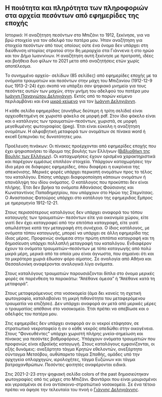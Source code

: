 ## Η ποιότητα και πληρότητα των πληροφοριών στα αρχεία πεσόντων από εφημερίδες της εποχής 

Ιστορικό: Η αναζήτηση πεσόντων στο Μπιζάνι το 1912, ξεκίνησε, για να βρώ  στοιχεία  για τον αδελφό του πατέρα μου. Ήταν αναζήτηση για στοιχεία πεσόντων από τους οποίους ούτε ένα όνομα δεν υπάρχει στη διεύθυνση ιστορίας στρατού στην 8η μεραρχία στα Γιάννενα ή στο ηρώο και τον Δήμο Ιωαννίνων. Η αναζήτηση αυτή ξεκίνησε με προτροπή, ιδέες και βοήθεια δυο φίλων το 2021 μετα από αναζητήσεις ετών χωρίς αποτέλεσμα.

Το συνημμένο  αρχείο- σελίδων (85 σελίδες) από εφημερίδες εποχής με τα ονόματα τραυματιών και πεσόντων στην μάχη του Μπιζανίου  (1912-12-9 έως 1913-2-24) έχει σκοπό να  υπάρξει σαν ψηφιακό μνημείο για τους πεσόντες αυτών των μαχών, στην μνήμη του αδελφού του πατέρα μου [Ιωάννη Παναγιώτου Δεληγιάννη](https://ioannis-del-iroo.github.io/ioannis). Εκτός από το παρών κείμενο περιλαμβάνει και ένα [μικρό κείμενο](https://ioannis-del-iroo.github.io/ioannis) για τον [Ιωάννη Δεληγιάννη](https://ioannis-del-iroo.github.io/ioannis).

Η κάθε σελίδα εφημερίδας (συνήθως δεύτερη ή τρίτη σελίδα) είναι αρχειοθετημένη σε χωριστό φάκελο σε μορφή pdf. Στον ίδιο φάκελο είναι και ο κατάλογος των τραυματιών–πεσόντων, χωριστά, σε μορφή μεγεθυμένης φωτογραφίας (jpeg). Έτσι είναι εύκολη η αναζήτηση ονομάτων. Η αλφαβητική μεταφορά των ονομάτων σε πίνακα word ή excell  ξεπερνάει τις δυνατότητες μου. 

Προέλευση πινάκων: Οι πίνακες προέρχονται από εφημερίδες εποχής που έχει ψηφιοποιήσει το ίδρυμα της βουλής των Ελλήνων ([Βιβλιοθήκη της Βουλής των Ελλήνων](https://library.parliament.gr/%CE%A8%CE%B7%CF%86%CE%B9%CE%B1%CE%BA%CE%AE-%CE%92%CE%B9%CE%B2%CE%BB%CE%B9%CE%BF%CE%B8%CE%AE%CE%BA%CE%B7/%CE%95%CF%86%CE%B7%CE%BC%CE%B5%CF%81%CE%AF%CE%B4%CE%B5%CF%82-%CE%BA%CE%B1%CE%B9-%CE%A0%CE%B5%CF%81%CE%B9%CE%BF%CE%B4%CE%B9%CE%BA%CE%AC)). Οι καταχωρήσεις έχουν ορισμένα χαρακτηριστικά και παρέχουν εμμέσως επιπλέον στοιχεία.  Υπάρχουν καταχωρήσεις την ίδια μέρα σε διάφορες εφημερίδες, όπου διαφέρει η ευκρίνεια  της απεικόνισης. Μερικές φορές υπάρχει περικοπή ονομάτων προς το τέλος του καταλόγου. Επίσης υπάρχει διαφοροποίηση κάποιων ονομάτων ή επανάληψη του ιδίου ονόματος. Ο κατάλογος που προκύπτει δεν είναι πλήρης. Έτσι δεν βρήκα τα ονόματα Αθανάσιος Φούσιανης και Κωνσταντίνος Παπαδημητρίου, που υπάρχουν στο Ηρώο της Στεμνίτσας. Ο Αναστασιος Φατούρος υπάρχει στο κατάλογο της εφημεριδας Εμπρος με ημερομηνία 1912-12-21.

Στους περισσότερους καταλόγους δεν υπάρχει αναφορά του τόπου καταγωγής  των τραυματιών– πεσόντων είτε για οικονομία χώρου, είτε γιατί δεν έχει καταγραφεί από την επιτόπια καταγραφή, είτε γιατί απωλέστηκε κατά την μεταγραφή στη συνέχεια. Ο ίδιος κατάλογος, με ονόματα τόπου καταγωγής, μπορεί να υπάρχει σε άλλη εφημερίδα της ίδιας μέρας. Προφανώς ανάμεσα στην πρώτη επιτόπια καταγραφή και τη δημοσίευση υπάρχει πολλαπλή μεταγραφή του καταλόγου. Ενδιαφέρον έχουν τα ονόματα τραυματιών–πεσόντων με τόπο καταγωγής από πολύ μικρά μέρη, μερικά από τα οποία μου είναι άγνωστα, που σημαίνει ότι και τα μικρότερα χωριά έδωσαν φόρο αίματος. Σε αναλογία από Αθήνα και Θεσσαλονίκη αναφέρονται αναλογικά λίγα ονόματα.

Στους καταλόγους τραυματιών  παρουσιάζονται δίπλα στο όνομα μερικές φορές σε παρένθεση τα παρακάτω: “Απέθανε άμεσα” ή “Απέθανε  κατά τη μεταφορά”. 

Στους μεταφερόμενους  στα νοσοκομεία  (άμα δει κανείς τη σχετική φωτογραφία, καταλαβαίνει τη μικρή πιθανότητα του μεταφερόμενου τραυματία  να επιζήσει).  Δεν υπάρχει αναφορά αν μετά από μερικές μέρες ο τραυματίας απέθανε στο νοσοκομείο. Έτσι πρέπει να απεβίωσε και  ο αδελφός του πατέρα μου.

Στις εφημερίδες δεν υπάρχει αναφορά αν οι νεκροί  ετάφησαν, σε στρατιωτικό νεκροταφείο ή αν ο κάθε νεκρός απεδώθει στην οικογένεια.
Στους “Φονευθέντες”  υπάρχει  χωριστή πλήρης μνεία-σημείωση και πίνακας για πεσόντες βαθμοφόρους. 
Υπάρχουν ονόματα τραυματιών που προφανώς είναι εβραϊκής καταγωγή.
Στους καταλόγους εμφανίζονται, οι εξής δυνάμεις: ανεξάρτητο τάγμα Κρητών εθελοντών, ανεξάρτητο σύνταγμα Μετσόβου, αυθύπαρκτο τάγμα Σπαθής, ομάδες υπό την αρχηγεία οπλαρχηγών, ιερολοχήτες, τάγμα Ευζώνων και τάγμα βατραχανθρώπων. Πεσόντες φοιτητές αναφέρονται ειδικά.

Στις 2021-2-23 στην ψηφιακή σελίδα colors of the past δημοσιεύτηκαν φωτογραφίες από τις μάχες στο Μπιζάνι. Φαντάροι που είναι μαυρισμένοι και γερασμένοι σε ένα αντίσκοινο-στρατιώτικό νοσοκομείο. Σε ένα τέτοιο πρέπει να άφησε την τελευταία του πνοή ο [Γιάννης Δεληγιάννης](https://ioannis-del-iroo.github.io/ioannis). 
